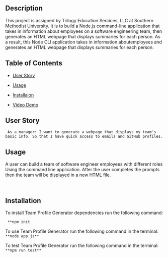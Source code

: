 ## Description

This project is assigned by Trilogy Education Sercices, LLC 
at Southern Methodist University. It is to build a Node.js 
command-line application that takes in information about 
employees on a software engineering team, then generates 
an HTML webpage that displays summaries for each person. 
As a result, this Node CLI application takes in information 
aboutemployees and generates an HTML webpage that displays
summaries for each person.


## Table of Contents


* [User Story](##User-Story)

* [Usage](##Usage)

* [Installaion](##Installation)

* [Video Demo](##Video-Demo)



## User Story

``
As a manager:
I want to generate a webpage that displays
my team's basic info.
So that I have quick access to emails
and GitHub profiles.``



## Usage


A user can build a team of software engineer employees with different roles 
Using the command line application. After the user completes the prompts then 
the team will be displayed in a new HTML file.


<br>

## Installation

To install Team Profile Generator dependencies run the following command:

``
**npm init``

To use Team Profile Generator run the following command in the terminal:
`
**node app.js**`

To test Team Profile Generator run the following command in the terminal:
`
**npm run test**`

